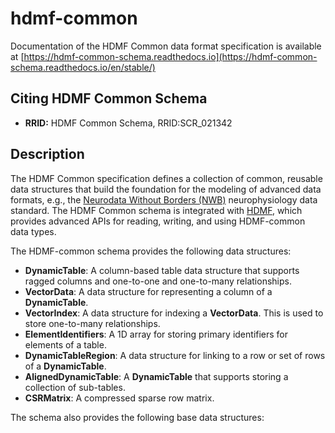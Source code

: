 # hdmf-common

Documentation of the HDMF Common data format specification is available at
[https://hdmf-common-schema.readthedocs.io](https://hdmf-common-schema.readthedocs.io/en/stable/)

## Citing HDMF Common Schema

* **RRID:** HDMF Common Schema, RRID:SCR_021342

## Description

The HDMF Common specification defines a collection of common, reusable data structures
that build the foundation for the modeling of advanced data formats, e.g., the
[Neurodata Without Borders (NWB)](https://www.nwb.org/)
neurophysiology data standard. The HDMF Common schema is integrated with [HDMF](https://github.com/hdmf-dev/hdmf),
which provides advanced APIs for reading, writing, and using HDMF-common data types.

The HDMF-common schema provides the following data structures:

- **DynamicTable**: A column-based table data structure that supports ragged columns and one-to-one and one-to-many relationships.
- **VectorData**: A data structure for representing a column of a **DynamicTable**.
- **VectorIndex**: A data structure for indexing a **VectorData**. This is used to store one-to-many relationships.
- **ElementIdentifiers**: A 1D array for storing primary identifiers for elements of a table.
- **DynamicTableRegion**: A data structure for linking to a row or set of rows of a **DynamicTable**.
- **AlignedDynamicTable**: A **DynamicTable** that supports storing a collection of sub-tables.
- **CSRMatrix**: A compressed sparse row matrix.

The schema also provides the following base data structures:

- **Data**: An abstract data type for a dataset.
- **Container**: An abstract data type for a generic container storing collections of data and metadata, i.e., a group.
- **SimpleMultiContainer**: A simple container that holds multiple ``Data`` and ``Container`` types.

Finally, HDMF-common contains experimental data structures. Prior to adding a new data type to the HDMF-common
specification, new data structures are added to the HDMF-experimental to enable users to experiment with these data
structures. Because these data structures are experimental, they are not guaranteed to maintain backward compatibility,
and may never make it into HDMF-common.

Current experimental data types are:

- **ExternalResources**: A data structure that contains row-based compound-data tables for storing ontology information
  and other external resource references.
- **EnumData**: A data structure for representing a column where the data come from a fixed set of elements.

## Generate documentation

```bash
pip install -r requirements-doc.txt
cd docs
make fulldoc
```
